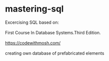 # mastering-sql

Excercising SQL based on: <br><br>
First Course In Database Systems.Third Edition.<br><br>
https://codewithmosh.com/<br><br>
creating own database of prefabricated elements



